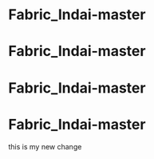 ﻿# Fabric_Indai-master
# Fabric_Indai-master

# Fabric_Indai-master
# Fabric_Indai-master
this is my new change
